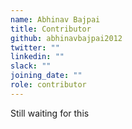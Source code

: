 ```yaml
---
name: Abhinav Bajpai
title: Contributor
github: abhinavbajpai2012
twitter: ""
linkedin: ""
slack: ""
joining_date: ""
role: contributor
---
```


Still waiting for this

